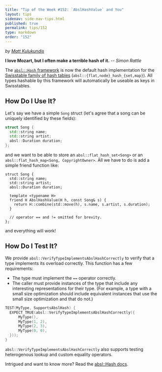 ```yaml
---
title: "Tip of the Week #152: `AbslHashValue` and You"
layout: tips
sidenav: side-nav-tips.html
published: true
permalink: tips/152
type: markdown
order: "152"
---
```


*by [Matt Kulukundis](mailto:kfm@google.com)*

**I love Mozart, but I often make a terrible hash of it.** -- *Simon Rattle*

The [`absl::Hash` framework][absl-hash] is now the default hash implementation
for the [Swisstable family of hash tables][swisstables]
(`absl::{flat,node}_hash_{set,map}`). All types hashable by this framework will
automatically be useable as keys in Swisstables.

## How Do I Use It?

Let's say we have a simple `Song` struct (let's agree that a song can be
uniquely identified by these fields):

```cpp
struct Song {
  std::string name;
  std::string artist;
  absl::Duration duration;
};
```

and we want to be able to store an `absl::flat_hash_set<Song>` or an
`absl::flat_hash_map<Song, CopyrightOwner>`. All we have to do is add a simple
friend function like:

```
struct Song {
  std::string name;
  std::string artist;
  absl::Duration duration;

  template <typename H>
  friend H AbslHashValue(H h, const Song& s) {
    return H::combine(std::move(h), s.name, s.artist, s.duration);
  }

  // operator == and != omitted for brevity.
};
```

and everything will work!

## How Do I Test It?

We provide `absl::VerifyTypeImplementsAbslHashCorrectly` to verify that a type
implements its overload correctly. This function has a few requirements:

*   The type must implement the `==` operator correctly.
*   The caller must provide instances of the type that include any interesting
    representations for their type. (For example, a type with a small size
    optimization should include equivalent instances that use the small size
    optimization and that do not.)

```cpp
TEST(MyType, SupportsAbslHash) {
  EXPECT_TRUE(absl::VerifyTypeImplementsAbslHashCorrectly({
      MyType(),
      MyType(1, 2),
      MyType(2, 3),
      MyType(0, 0),
  }));
}
```

`absl::VerifyTypeImplementsAbslHashCorrectly` also supports testing heterogenous
lookup and custom equality operators.

Intrigued and want to know more? Read the [absl::Hash docs][absl-hash].

[absl-hash]: /docs/cpp/guides/hash
[swisstables]: /docs/cpp/guides/container


